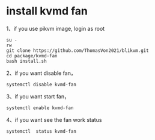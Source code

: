 # install kvmd fan
1、if you use pikvm image, login as root
```
su -
rw
git clone https://github.com/ThomasVon2021/blikvm.git
cd package/kvmd-fan
bash install.sh
```

2、if you want disable fan，
```
systemctl disable kvmd-fan
```

3、if you want start fan，
```
systemctl enable kvmd-fan
```

4、if you want see the fan work status
```
systemctl  status kvmd-fan
```
